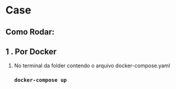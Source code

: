 # Case 

## Como Rodar: 




## 1 . Por Docker 
 1. No terminal da folder contendo o arquivo docker-compose.yaml 


    ### `docker-compose up`


 

